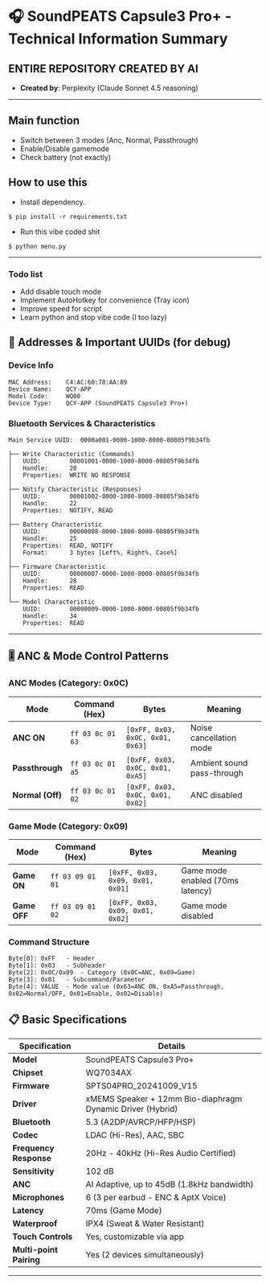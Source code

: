 # 🎧 SoundPEATS Capsule3 Pro+ - Technical Information Summary

## ENTIRE REPOSITORY CREATED BY AI
- **Created by**: Perplexity (Claude Sonnet 4.5 reasoning)

***
## Main function
- Switch between 3 modes (Anc, Normal, Passthrough)
- Enable/Disable gamemode
- Check battery (not exactly)

## How to use this
- Install dependency.
```
$ pip install -r requirements.txt
```
- Run this vibe coded shit
```
$ python menu.py
```
***
### Todo list
- Add disable touch mode
- Implement AutoHotkey for convenience (Tray icon)
- Improve speed for script
- Learn python and stop vibe code (I too lazy)

## 🔌 Addresses & Important UUIDs (for debug)

### Device Info
```
MAC Address:    C4:AC:60:78:AA:89
Device Name:    QCY-APP
Model Code:     WQ00
Device Type:    QCY-APP (SoundPEATS Capsule3 Pro+)
```

### Bluetooth Services & Characteristics
```
Main Service UUID:  0000a001-0000-1000-8000-00805f9b34fb

├── Write Characteristic (Commands)
│   UUID:        00001001-0000-1000-8000-00805f9b34fb
│   Handle:      20
│   Properties:  WRITE NO RESPONSE
│   
├── Notify Characteristic (Responses)
│   UUID:        00001002-0000-1000-8000-00805f9b34fb
│   Handle:      22
│   Properties:  NOTIFY, READ
│   
├── Battery Characteristic
│   UUID:        00000008-0000-1000-8000-00805f9b34fb
│   Handle:      25
│   Properties:  READ, NOTIFY
│   Format:      3 bytes [Left%, Right%, Case%]
│   
├── Firmware Characteristic
│   UUID:        00000007-0000-1000-8000-00805f9b34fb
│   Handle:      28
│   Properties:  READ
│   
└── Model Characteristic
    UUID:        00000009-0000-1000-8000-00805f9b34fb
    Handle:      34
    Properties:  READ
```

***

## 🎚️ ANC & Mode Control Patterns

### ANC Modes (Category: 0x0C)

| Mode | Command (Hex) | Bytes | Meaning |
|---|---|---|---|
| **ANC ON** | `ff 03 0c 01 63` | `[0xFF, 0x03, 0x0C, 0x01, 0x63]` | Noise cancellation mode |
| **Passthrough** | `ff 03 0c 01 a5` | `[0xFF, 0x03, 0x0C, 0x01, 0xA5]` | Ambient sound pass-through |
| **Normal (Off)** | `ff 03 0c 01 02` | `[0xFF, 0x03, 0x0C, 0x01, 0x02]` | ANC disabled |

### Game Mode (Category: 0x09)

| Mode | Command (Hex) | Bytes | Meaning |
|---|---|---|---|
| **Game ON** | `ff 03 09 01 01` | `[0xFF, 0x03, 0x09, 0x01, 0x01]` | Game mode enabled (70ms latency) |
| **Game OFF** | `ff 03 09 01 02` | `[0xFF, 0x03, 0x09, 0x01, 0x02]` | Game mode disabled |

### Command Structure
```
Byte[0]: 0xFF   - Header
Byte[1]: 0x03   - Subheader
Byte[2]: 0x0C/0x09  - Category (0x0C=ANC, 0x09=Game)
Byte[3]: 0x01   - Subcommand/Parameter
Byte[4]: VALUE  - Mode value (0x63=ANC ON, 0xA5=Passthrough, 0x02=Normal/OFF, 0x01=Enable, 0x02=Disable)
```


## 📋 Basic Specifications

| Specification | Details |
|---|---|
| **Model** | SoundPEATS Capsule3 Pro+ |
| **Chipset** | WQ7034AX |
| **Firmware** | SPTS04PRO_20241009_V15 |
| **Driver** | xMEMS Speaker + 12mm Bio-diaphragm Dynamic Driver (Hybrid) |
| **Bluetooth** | 5.3 (A2DP/AVRCP/HFP/HSP) |
| **Codec** | LDAC (Hi-Res), AAC, SBC |
| **Frequency Response** | 20Hz - 40kHz (Hi-Res Audio Certified) |
| **Sensitivity** | 102 dB |
| **ANC** | AI Adaptive, up to 45dB (1.8kHz bandwidth) |
| **Microphones** | 6 (3 per earbud - ENC & AptX Voice) |
| **Latency** | 70ms (Game Mode) |
| **Waterproof** | IPX4 (Sweat & Water Resistant) |
| **Touch Controls** | Yes, customizable via app |
| **Multi-point Pairing** | Yes (2 devices simultaneously) |

***
